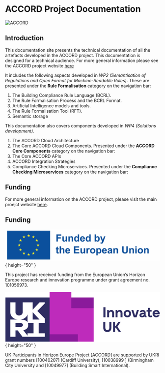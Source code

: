 # ACCORD Project Documentation
![ACCORD](./accord.jpg)
## Introduction

This documentation site presents the technical documentation of all the artefacts developed in the ACCORD project. This documentation is designed for a technical audience. For more general information please see the ACCORD project website [here](https://accordproject.eu/)

It includes the following aspects developed in *WP2 (Semantisation of Regulations and Open Format for Machine-Readable Rules)*. These are presented under the **Rule Formalisation** category on the navigation bar:

1. The Building Compliance Rule Language (BCRL).
2. The Rule Formalisation Process and the BCRL Format.
3. Artificial Intelligence models and tools.
4. The Rule Formalisation Tool (RFT).
5. Semantic storage

This documentation also covers components developed in *WP4 (Solutions development)*.

1. The ACCORD Cloud Architecture
2. The Core ACCORD Cloud Components. Presented under the **ACCORD Core Components** category on the navigation bar:
3. The Core ACCORD APIs
4. ACCORD Integration Strategies
5. Compliance Checking Microservices. Presented under the **Compliance Checking Microservices** category on the navigation bar:


## Funding

For more general information on the ACCORD project, please visit the main proejct website [here](https://accordproject.eu/).

## Funding
![EU](./eu.jpg){ height="50" }

This project has received funding from the European Union’s Horizon Europe research and innovation programme under grant agreement no. 101056973.


![InnovateUK](./innovate.png){ height="50" }

UK Participants in Horizon Europe Project [ACCORD] are supported by UKRI grant numbers [10040207] (Cardiff University), [10038999 ] (Birmingham City University and [10049977] (Building Smart International).
